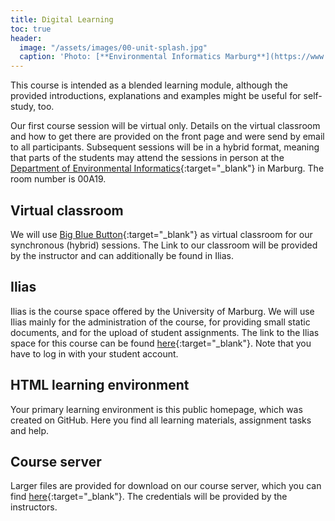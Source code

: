 ```yaml
---
title: Digital Learning
toc: true
header:
  image: "/assets/images/00-unit-splash.jpg"
  caption: 'Photo: [**Environmental Informatics Marburg**](https://www.flickr.com/environmentalinformatics-marburg/)'
---
```


This course is intended as a blended learning module, although the provided introductions, explanations and examples might be useful for self-study, too.
<!--more-->

Our first course session will be virtual only. Details on the virtual classroom and how to get there are provided on the front page and were send by email to all participants.
Subsequent sessions will be in a hybrid format, meaning that parts of the students may attend the sessions in person at the [Department of Environmental Informatics](https://www.uni-marburg.de/en/fb19/disciplines/physisch/environmentalinformatics){:target="_blank"} in Marburg. The room number is 00A19.



## Virtual classroom

We will use [Big Blue Button](https://www.uni-marburg.de/en/hrz/services/web-conferences/web-conferencing-with-bigbluebutton){:target="_blank"} as virtual classroom for our synchronous (hybrid) sessions.
The Link to our classroom will be provided by the instructor and can additionally be found in Ilias.


## Ilias

Ilias is the course space offered by the University of Marburg. 
We will use Ilias mainly for the administration of the course, for providing small static documents, and for the upload of student assignments.
The link to the Ilias space for this course can be found [here](https://ilias.uni-marburg.de/goto.php?target=crs_2593120&client_id=UNIMR){:target="_blank"}.
Note that you have to log in with your student account.


## HTML learning environment

Your primary learning environment is this public homepage, which was created on GitHub.
Here you find all learning materials, assignment tasks and help.


## Course server

Larger files are provided for download on our course server, which you can find [here](http://85.214.102.111/geo_data/data/){:target="_blank"}.
The credentials will be provided by the instructors.
